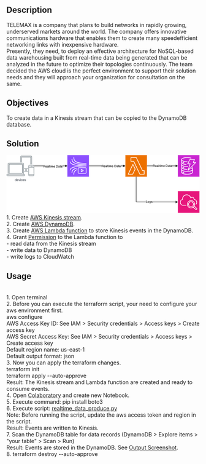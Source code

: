 ## Description
TELEMAX is a company that plans to build networks in rapidly growing, underserved markets around the world. The company offers innovative communications hardware that enables them to create many speedefficient networking links with inexpensive hardware.
<br />Presently, they need, to deploy an effective architecture for NoSQL-based data warehousing built from real-time data being generated that can be analyzed in the future to optimize their topologies continuously. The team decided the AWS cloud is the perfect environment to support their solution needs and they will approach your organization for consultation on the same.

## Objectives
To create data in a Kinesis stream that can be copied to the
DynamoDB database.

## Solution
![Image](https://github.com/huyphamch/terraform-aws-store-kinesis-dynamodb/blob/master/diagrams/AWS_architecture.drawio.png)
<br />1. Create [AWS Kinesis stream](./kinesis.tf).
<br />2. Create [AWS DynamoDB](./dynamodb.tf).
<br />3. Create [AWS Lambda function](./lambda.tf) to store Kinesis events in the DynamoDB.
<br />4. Grant [Permission](./iam.tf) to the Lambda function to 
<br />- read data from the Kinesis stream 
<br />- write data to DynamoDB
<br />- write logs to CloudWatch
## Usage
<br /> 1. Open terminal
<br /> 2. Before you can execute the terraform script, your need to configure your aws environment first.
<br /> aws configure
<br /> AWS Access Key ID: See IAM > Security credentials > Access keys > Create access key
<br /> AWS Secret Access Key: See IAM > Security credentials > Access keys > Create access key
<br /> Default region name: us-east-1
<br /> Default output format: json
<br /> 3. Now you can apply the terraform changes.
<br /> terraform init
<br /> terraform apply --auto-approve
<br /> Result: The Kinesis stream and Lambda function are created and ready to consume events.
<br /> 4. Open [Colaboratory](https://colab.research.google.com) and create new Notebook.
<br /> 5. Execute command: pip install boto3
<br /> 6. Execute script: [realtime_data_produce.py](./code/realtime_data_produce.py)
<br />    Note: Before running the script, update the aws access token and region in the script.
<br />    Result: Events are written to Kinesis.
<br /> 7. Scan the DynamoDB table for data records (DynamoDB > Explore items > "your table" > Scan > Run)
<br />    Result: Events are stored in the DynamoDB. See [Output Screenshot](./output/DynamoDB_Output_Screenshot.jpg).
<br /> 8. terraform destroy --auto-approve
